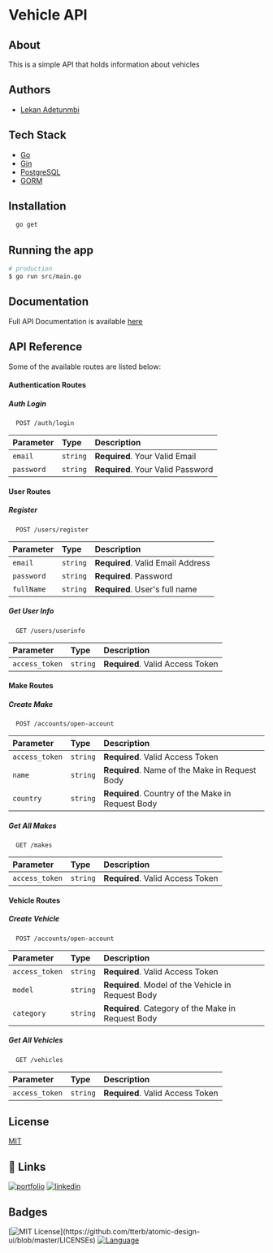 # Vehicle API

## About

This is a simple API that holds information about vehicles

## Authors

- [Lekan Adetunmbi](https://www.github.com/greazleay)


## Tech Stack

* [Go](https://go.dev/)
* [Gin](https://gin-gonic.com/)
* [PostgreSQL](https://www.postgresql.org/)
* [GORM](https://gorm.io/)

## Installation

```bash
  go get
```

## Running the app

```bash
# production
$ go run src/main.go
```

## Documentation

Full API Documentation is available [here]()

## API Reference

Some of the available routes are listed below:

#### Authentication Routes

##### Auth Login

```http
  POST /auth/login
```

| Parameter | Type     | Description                |
| :-------- | :------- | :------------------------- |
| `email` | `string` | **Required**. Your Valid Email |
| `password` | `string` | **Required**. Your Valid Password |


#### User Routes

##### Register

```http
  POST /users/register
```

| Parameter | Type     | Description                |
| :-------- | :------- | :------------------------- |
| `email` | `string` | **Required**. Valid Email Address|
| `password` | `string` | **Required**. Password |
| `fullName` | `string` | **Required**. User's full name |

##### Get User Info

```http
  GET /users/userinfo
```

| Parameter | Type     | Description                       |
| :-------- | :------- | :-------------------------------- |
| `access_token`      | `string` | **Required**. Valid Access Token |

#### Make Routes

##### Create Make

```http
  POST /accounts/open-account
```

| Parameter | Type     | Description                       |
| :-------- | :------- | :-------------------------------- |
| `access_token`      | `string` | **Required**. Valid Access Token |
| `name` | `string` | **Required**. Name of the Make in Request Body|
| `country` | `string` | **Required**. Country of the Make in Request Body|

##### Get All Makes

```http
  GET /makes
```

| Parameter | Type     | Description                       |
| :-------- | :------- | :-------------------------------- |
| `access_token`      | `string` | **Required**. Valid Access Token |

#### Vehicle Routes

##### Create Vehicle

```http
  POST /accounts/open-account
```

| Parameter | Type     | Description                       |
| :-------- | :------- | :-------------------------------- |
| `access_token`      | `string` | **Required**. Valid Access Token |
| `model` | `string` | **Required**. Model of the Vehicle in Request Body|
| `category` | `string` | **Required**. Category of the Make in Request Body|

##### Get All Vehicles

```http
  GET /vehicles
```

| Parameter | Type     | Description                       |
| :-------- | :------- | :-------------------------------- |
| `access_token`      | `string` | **Required**. Valid Access Token |



## License

[MIT](https://choosealicense.com/licenses/mit/)


## 🔗 Links
[![portfolio](https://img.shields.io/badge/my_portfolio-000?style=for-the-badge&logo=ko-fi&logoColor=white)](https://pollaroid.net/)
[![linkedin](https://img.shields.io/badge/linkedin-0A66C2?style=for-the-badge&logo=linkedin&logoColor=white)](https://www.linkedin.com/in/siezes)


## Badges

[![MIT License](https://img.shields.io/apm/l/atomic-design-ui.svg?)](https://github.com/tterb/atomic-design-ui/blob/master/LICENSEs)
[![Language](https://img.shields.io/github/languages/count/greazleay/thrifty-api)](https://github.com/greazleay/thrifty-api/)